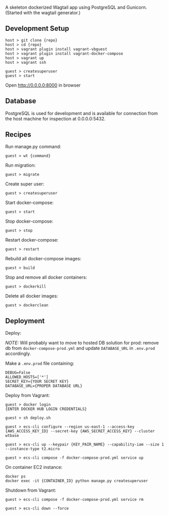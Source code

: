 A skeleton dockerized Wagtail app using PostgreSQL and Gunicorn.
(Started with the wagtail generator.)


## Development Setup
```
host > git clone {repo}
host > cd {repo}
host > vagrant plugin install vagrant-vbguest
host > vagrant plugin install vagrant-docker-compose
host > vagrant up
host > vagrant ssh

guest > createsuperuser
guest > start
```

Open http://0.0.0.0:8000 in browser


## Database
PostgreSQL is used for development and is available for connection from the host machine for inspection at 0.0.0.0:5432.


## Recipes
Run manage.py command:
```
guest > wt {command}
```

Run migration:
```
guest > migrate
```

Create super user:
```
guest > createsuperuser
```

Start docker-compose:
```
guest > start
```

Stop docker-compose:
```
guest > stop
```

Restart docker-compose:
```
guest > restart
```

Rebuild all docker-compose images:
```
guest > build
```

Stop and remove all docker containers:
```
guest > dockerkill
```

Delete all docker images:
```
guest > dockerclean
```


## Deployment
Deploy:

*NOTE:* Will probably want to move to hosted DB solution for prod: remove db from `docker-compose-prod.yml` and update `DATABASE_URL` in `.env.prod` accordingly.

Make a `.env.prod` file containing:
```
DEBUG=False
ALLOWED_HOSTS=['*']
SECRET_KEY={YOUR SECRET KEY}
DATABASE_URL={PROPER DATABASE URL}
```

Deploy from Vagrant:
```
guest > docker login
{ENTER DOCKER HUB LOGIN CREDENTIALS}

guest > sh deploy.sh

guest > ecs-cli configure --region us-east-1 --access-key {AWS_ACCESS_KEY_ID} --secret-key {AWS_SECRET_ACCESS_KEY} --cluster wtbase

guest > ecs-cli up --keypair {KEY_PAIR_NAME} --capability-iam --size 1 --instance-type t2.micro

guest > ecs-cli compose -f docker-compose-prod.yml service up
```

On container EC2 instance:
```
docker ps
docker exec -it {CONTAINER_ID} python manage.py createsuperuser
```

Shutdown from Vagrant:
```
guest > ecs-cli compose -f docker-compose-prod.yml service rm

guest > ecs-cli down --force
```
